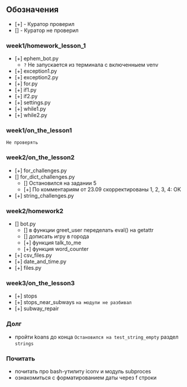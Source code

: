 ## Обозначения
- [+] - Куратор проверил
- [] - Куратор не проверил

### week1/homework_lesson_1
- [+] ephem_bot.py
  - `?` Не запускается из терминала с включенныем venv
- [+] exception1.py
- [+] exception2.py
- [+] for.py
- [+] if1.py
- [+] if2.py
- [+] settings.py
- [+] while1.py
- [+] while2.py

### week1/on_the_lesson1 
`Не проверять`

### week2/on_the_lesson2
- [+] for_challenges.py
- [] for_dict_challenges.py 
    - [] Остановился на задании 5
    - [+] По комментариям от 23.09 скорректированы 1, 2, 3, 4: OK 
- [+] string_challenges.py

### week2/homework2
- [] bot.py 
    - [] в функции greet_user переделать eval() на getattr
    - [] дописать игру в города
    - [+] функция talk_to_me
    - [+] функция word_counter
- [+] csv_files.py
- [+] date_and_time.py
- [+] files.py

### week3/on_the_lesson3
- [+] stops
- [+] stops_near_subways `на модули не разбивал`
- [+] subway_repair   

### Долг
- пройти koans до конца `Остановился на test_string_empty` раздел `strings`

### Почитать
- почитать про bash-утилиту iconv и модуль subproces
- ознакомиться с форматированием даты через f строки